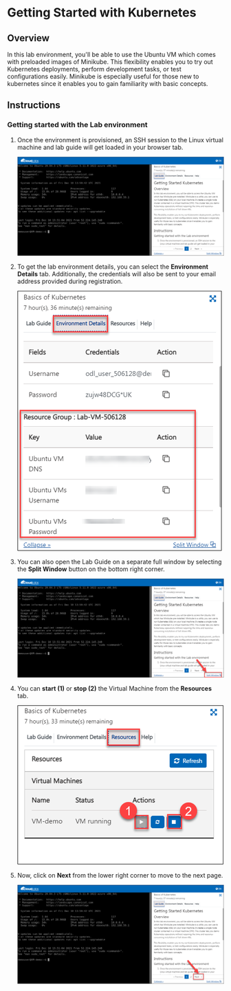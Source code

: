 # Getting Started with Kubernetes


## Overview

In this lab environment, you'll be able to use the Ubuntu VM which comes with preloaded images of Minikube. This flexibility enables you to try out Kubernetes deployments, perform development tasks, or test configurations easily. Minikube is especially useful for those new to kubernetes since it enables you to gain familiarity with basic concepts.


## Instructions

### Getting started with the Lab environment

1. Once the environment is provisioned, an SSH session to the Linux virtual machine and lab guide will get loaded in your browser tab. 
   
   ![](./media/minikube-01.png)

1. To get the lab environment details, you can select the **Environment Details** tab. Additionally, the credentials will also be sent to your email address provided during registration.

   ![](./media/minikube-02.png)
   
1. You can also open the Lab Guide on a separate full window by selecting the **Split Window** button on the bottom right corner.

   ![](./media/minikube-03.png)

1. You can **start (1)** or **stop (2)** the Virtual Machine from the **Resources** tab.

   ![](./media/minikube-04.png)
   
1. Now, click on **Next** from the lower right corner to move to the next page.
   
    ![](./media/minikube-05.png)

